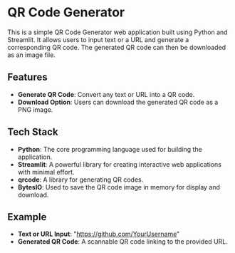 # QR Code Generator

This is a simple QR Code Generator web application built using Python and Streamlit. It allows users to input text or a URL and generate a corresponding QR code. The generated QR code can then be downloaded as an image file.

## Features
- **Generate QR Code**: Convert any text or URL into a QR code.
- **Download Option**: Users can download the generated QR code as a PNG image.

## Tech Stack
- **Python**: The core programming language used for building the application.
- **Streamlit**: A powerful library for creating interactive web applications with minimal effort.
- **qrcode**: A library for generating QR codes.
- **BytesIO**: Used to save the QR code image in memory for display and download.

## Example
- **Text or URL Input**: "https://github.com/YourUsername"
- **Generated QR Code**: A scannable QR code linking to the provided URL.
